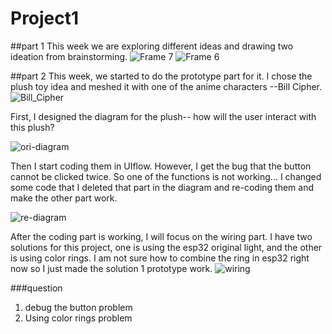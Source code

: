 # Project1
##part 1
This week we are exploring different ideas and drawing two ideation from brainstorming. 
![Frame 7](https://github.com/galinajialinzhu/Adv-prototyping/assets/92561657/3255a609-30b6-4a7b-9a9e-8c4bdb418cdb)
![Frame 6](https://github.com/galinajialinzhu/Adv-prototyping/assets/92561657/d2dc491d-bf00-41a1-a4fe-9f58766c88ae)

##part 2
This week, we started to do the prototype part for it. I chose the plush toy idea and meshed it with one of the anime characters --Bill Cipher.
![Bill_Cipher](https://github.com/galinajialinzhu/Adv-prototyping/assets/92561657/8873a6bc-0d6d-4913-ab40-f683a3d7410d)

First, I designed the diagram for the plush-- how will the user interact with this plush?

![ori-diagram](https://github.com/galinajialinzhu/Adv-prototyping/assets/92561657/bd9ededc-28f9-45ab-b5bd-83e22c344a45)

Then I start coding them in UIflow. However, I get the bug that the button cannot be clicked twice. So one of the functions is not working... I changed some code that I deleted that part in the diagram and re-coding them and make the other part work.

![re-diagram](https://github.com/galinajialinzhu/Adv-prototyping/assets/92561657/0a5e0b31-0ae8-47d9-b496-69be8a8f8ab8)


After the coding part is working, I will focus on the wiring part. I have two solutions for this project, one is using the esp32 original light, and the other is using color rings. I am not sure how to combine the ring in esp32 right now so I just made the solution 1 prototype work.
![wiring](https://github.com/galinajialinzhu/Adv-prototyping/assets/92561657/3718bf91-1302-42a7-ad69-3150c048c9bc)

###question
1. debug the button problem
2. Using color rings problem
